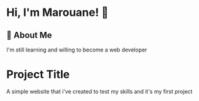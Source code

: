 
# Hi, I'm Marouane! 👋


## 🚀 About Me
I'm still learning and willing to become a web developer


# Project Title

A simple website that i've created to test my skills and it's my first project

